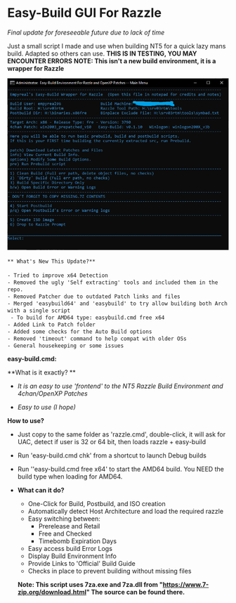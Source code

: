 # Easy-Build GUI For Razzle
*Final update for foreseeable future due to lack of time*

Just a small script I made and use when building NT5 for a quick lazy mans build. Adapted so others can use.
**THIS IS IN TESTING, YOU MAY ENCOUNTER ERRORS**
**NOTE: This isn't a new build environment, it is a wrapper for Razzle**

![](https://github.com/Empyreal96/easy-build-nt5/raw/main/easy-build.png)



```
** What's New This Update?**

- Tried to improve x64 Detection
- Removed the ugly 'Self extracting' tools and included them in the repo.
- Removed Patcher due to outdated Patch links and files
- Merged 'easybuild64' and 'easybuild' to try allow building both Arch with a single script
 - To build for AMD64 type: easybuild.cmd free x64
- Added Link to Patch folder
- Added some checks for the Auto Build options
- Removed 'timeout' command to help compat with older OSs
- General housekeeping or some issues

```



**easy-build.cmd:**

**What is it exactly? **

- *It is an easy to use 'frontend' to the NT5 Razzle Build Environment and 4chan/OpenXP Patches* 

- *Easy to use (I hope)*

**How to use?**

- Just copy to the same folder as 'razzle.cmd', double-click, it will ask for UAC, detect if user is 32 or 64 bit, then loads razzle + easy-build

- Run 'easy-build.cmd chk' from a shortcut to launch Debug builds

- Run ''easy-build.cmd free x64' to start the AMD64 build. You NEED the build type when loading for AMD64.
  
- **What can it do?**
  
  - One-Click for Build, Postbuild, and ISO creation
  - Automatically detect Host Architecture and load the required razzle
  - Easy switching between:
    - Prerelease and Retail
    - Free and Checked
    - Timebomb Expiration Days
  - Easy access build Error Logs
  - Display Build Environment Info
  - Provide Links to 'Official' Build Guide
  - Checks in place to prevent building without missing files
  
  **Note: This script uses 7za.exe and 7za.dll from "https://www.7-zip.org/download.html" The source can be found there.**
  
  
